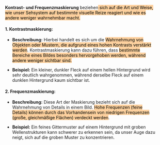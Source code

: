 **Kontrast- und Frequenzmaskierung** beziehen<mark style="background: #FFB86CA6;"> sich auf die Art und Weise, wie unser Sehsystem auf bestimmte visuelle Reize reagiert und wie es andere weniger wahrnehmbar macht.</mark>
#### 1. Kontrastmaskierung:
- **Beschreibung:** Hierbei handelt es sich um die <mark style="background: #FFB86CA6;">Wahrnehmung von Objekten oder Mustern, die aufgrund eines hohen Kontrasts verstärkt werden</mark>. Kontrastmaskierung kann dazu führen, dass <mark style="background: #FFB86CA6;">bestimmte Bereiche eines Bildes besonders hervorgehoben werden, während andere weniger sichtbar sind.</mark>

- **Beispiel:** Ein kleiner, dunkler Fleck auf einem hellen Hintergrund wird sehr deutlich wahrgenommen, während derselbe Fleck auf einem dunklen Hintergrund kaum sichtbar ist.
#### 2. Frequenzmaskierung:
- **Beschreibung:** Diese Art der Maskierung bezieht sich auf die Wahrnehmung von Details in einem Bild. <mark style="background: #FFB86CA6;">Hohe Frequenzen (feine Details) können durch das Vorhandensein von niedrigen Frequenzen (große, gleichmäßige Flächen) verdeckt werden</mark>.

- **Beispiel:** Ein feines Gittermuster auf einem Hintergrund mit groben Wellenstrukturen kann schwerer zu erkennen sein, da unser Auge dazu neigt, sich auf die groben Muster zu konzentrieren.
